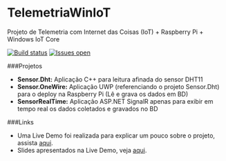 # TelemetriaWinIoT
Projeto de Telemetria com Internet das Coisas (IoT) + Raspberry Pi + Windows IoT Core

[![Build status](https://ci.appveyor.com/api/projects/status/b4cr70a604l5in5q?svg=true)](https://ci.appveyor.com/project/andreluizsecco/telemetriawiniot)
[![Issues open](https://img.shields.io/github/issues-raw/andreluizsecco/telemetriawiniot.svg)](https://github.com/andreluizsecco/telemetriawiniot/issues)

###Projetos
* **Sensor.Dht:** Aplicação C++ para leitura afinada do sensor DHT11
* **Sensor.OneWire:** Aplicação UWP (referenciando o projeto Sensor.Dht) para o deploy na Raspberry Pi (Lê e grava os dados em BD)
* **SensorRealTime:** Aplicação ASP.NET SignalR apenas para exibir em tempo real os dados coletados e gravados no BD

###Links
* Uma Live Demo foi realizada para explicar um pouco sobre o projeto, assista [aqui](https://www.youtube.com/watch?v=zzJXnleN6Q4).
* Slides apresentados na Live Demo, veja [aqui](http://pt.slideshare.net/andreluizsecco/telemetria-com-a-internet-das-coisas-e-o-microsoft-azure).
